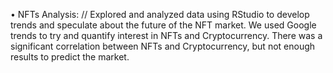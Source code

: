 •	NFTs Analysis: //
Explored and analyzed data using RStudio to develop trends and speculate about the future of the NFT market. 
We used Google trends to try and quantify interest in NFTs and Cryptocurrency. 
There was a significant correlation between NFTs and Cryptocurrency, but not enough results to predict the market. 
